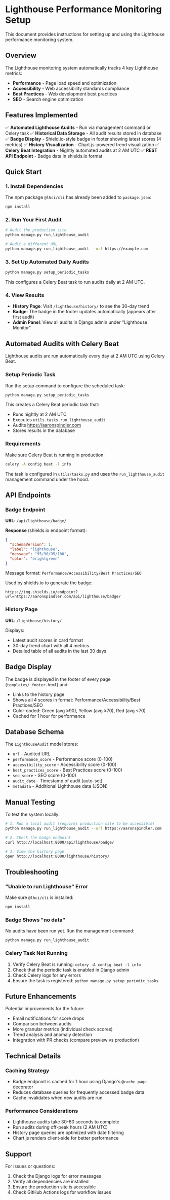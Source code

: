 # Lighthouse Performance Monitoring Setup

This document provides instructions for setting up and using the Lighthouse performance monitoring system.

## Overview

The Lighthouse monitoring system automatically tracks 4 key Lighthouse metrics:
- **Performance** - Page load speed and optimization
- **Accessibility** - Web accessibility standards compliance
- **Best Practices** - Web development best practices
- **SEO** - Search engine optimization

## Features Implemented

✅ **Automated Lighthouse Audits** - Run via management command or Celery task
✅ **Historical Data Storage** - All audit results stored in database
✅ **Badge Display** - Shield.io-style badge in footer showing latest scores (4 metrics)
✅ **History Visualization** - Chart.js-powered trend visualization
✅ **Celery Beat Integration** - Nightly automated audits at 2 AM UTC
✅ **REST API Endpoint** - Badge data in shields.io format

## Quick Start

### 1. Install Dependencies

The npm package `@lhci/cli` has already been added to `package.json`:

```bash
npm install
```

### 2. Run Your First Audit

```bash
# Audit the production site
python manage.py run_lighthouse_audit

# Audit a different URL
python manage.py run_lighthouse_audit --url https://example.com
```

### 3. Set Up Automated Daily Audits

```bash
python manage.py setup_periodic_tasks
```

This configures a Celery Beat task to run audits daily at 2 AM UTC.

### 4. View Results

- **History Page**: Visit `/lighthouse/history/` to see the 30-day trend
- **Badge**: The badge in the footer updates automatically (appears after first audit)
- **Admin Panel**: View all audits in Django admin under "Lighthouse Monitor"

## Automated Audits with Celery Beat

Lighthouse audits are run automatically every day at 2 AM UTC using Celery Beat.

### Setup Periodic Task

Run the setup command to configure the scheduled task:

```bash
python manage.py setup_periodic_tasks
```

This creates a Celery Beat periodic task that:
- Runs nightly at 2 AM UTC
- Executes `utils.tasks.run_lighthouse_audit`
- Audits https://aaronspindler.com
- Stores results in the database

### Requirements

Make sure Celery Beat is running in production:

```bash
celery -A config beat -l info
```

The task is configured in `utils/tasks.py` and uses the `run_lighthouse_audit` management command under the hood.

## API Endpoints

### Badge Endpoint

**URL**: `/api/lighthouse/badge/`

**Response** (shields.io endpoint format):
```json
{
  "schemaVersion": 1,
  "label": "lighthouse",
  "message": "95/90/95/100",
  "color": "brightgreen"
}
```

Message format: `Performance/Accessibility/Best Practices/SEO`

Used by shields.io to generate the badge:
```
https://img.shields.io/endpoint?url=https://aaronspindler.com/api/lighthouse/badge/
```

### History Page

**URL**: `/lighthouse/history/`

Displays:
- Latest audit scores in card format
- 30-day trend chart with all 4 metrics
- Detailed table of all audits in the last 30 days

## Badge Display

The badge is displayed in the footer of every page (`templates/_footer.html`) and:
- Links to the history page
- Shows all 4 scores in format: Performance/Accessibility/Best Practices/SEO
- Color-coded: Green (avg ≥90), Yellow (avg ≥70), Red (avg <70)
- Cached for 1 hour for performance

## Database Schema

The `LighthouseAudit` model stores:
- `url` - Audited URL
- `performance_score` - Performance score (0-100)
- `accessibility_score` - Accessibility score (0-100)
- `best_practices_score` - Best Practices score (0-100)
- `seo_score` - SEO score (0-100)
- `audit_date` - Timestamp of audit (auto-set)
- `metadata` - Additional Lighthouse data (JSON)

## Manual Testing

To test the system locally:

```bash
# 1. Run a local audit (requires production site to be accessible)
python manage.py run_lighthouse_audit --url https://aaronspindler.com

# 2. Check the badge endpoint
curl http://localhost:8000/api/lighthouse/badge/

# 3. View the history page
open http://localhost:8000/lighthouse/history/
```

## Troubleshooting

### "Unable to run Lighthouse" Error

Make sure `@lhci/cli` is installed:
```bash
npm install
```

### Badge Shows "no data"

No audits have been run yet. Run the management command:
```bash
python manage.py run_lighthouse_audit
```

### Celery Task Not Running

1. Verify Celery Beat is running: `celery -A config beat -l info`
2. Check that the periodic task is enabled in Django admin
3. Check Celery logs for any errors
4. Ensure the task is registered: `python manage.py setup_periodic_tasks`

## Future Enhancements

Potential improvements for the future:
- Email notifications for score drops
- Comparison between audits
- More granular metrics (individual check scores)
- Trend analysis and anomaly detection
- Integration with PR checks (compare preview vs production)

## Technical Details

### Caching Strategy

- Badge endpoint is cached for 1 hour using Django's `@cache_page` decorator
- Reduces database queries for frequently accessed badge data
- Cache invalidates when new audits are run

### Performance Considerations

- Lighthouse audits take 30-60 seconds to complete
- Run audits during off-peak hours (2 AM UTC)
- History page queries are optimized with date filtering
- Chart.js renders client-side for better performance

## Support

For issues or questions:
1. Check the Django logs for error messages
2. Verify all dependencies are installed
3. Ensure the production site is accessible
4. Check GitHub Actions logs for workflow issues

